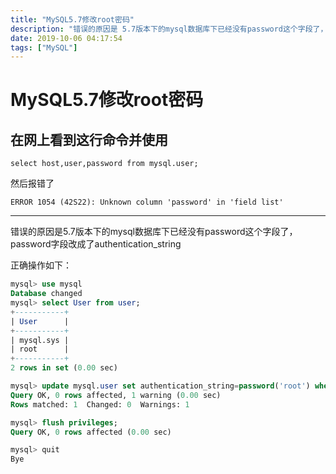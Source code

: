 ```yaml
---
title: "MySQL5.7修改root密码"
description: "错误的原因是 5.7版本下的mysql数据库下已经没有password这个字段了，password字段改成了authentication_string"
date: 2019-10-06 04:17:54
tags: ["MySQL"]
---
```


# MySQL5.7修改root密码

## 在网上看到这行命令并使用
`select host,user,password from mysql.user;`

然后报错了

`ERROR 1054 (42S22): Unknown column 'password' in 'field list'`

---

错误的原因是5.7版本下的mysql数据库下已经没有password这个字段了，password字段改成了authentication_string

正确操作如下：

```sql
mysql> use mysql
Database changed
mysql> select User from user;
+-----------+
| User      |
+-----------+
| mysql.sys |
| root      |
+-----------+
2 rows in set (0.00 sec)

mysql> update mysql.user set authentication_string=password('root') where user='root';
Query OK, 0 rows affected, 1 warning (0.00 sec)
Rows matched: 1  Changed: 0  Warnings: 1

mysql> flush privileges;
Query OK, 0 rows affected (0.00 sec)

mysql> quit
Bye
```



